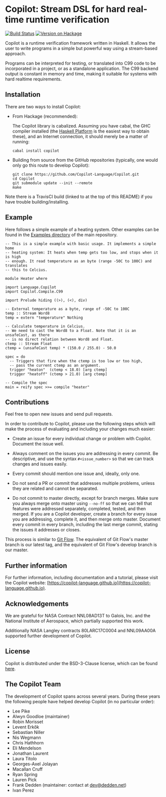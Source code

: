 # Copilot: Stream DSL for hard real-time runtime verification

[![Build Status](https://travis-ci.org/Copilot-Language/Copilot.svg?branch=master)](https://travis-ci.org/Copilot-Language/Copilot)
[![Version on Hackage](https://img.shields.io/hackage/v/copilot.svg)](https://hackage.haskell.org/package/copilot)

Copilot is a runtime verification framework written in Haskell. It allows the
user to write programs in a simple but powerful way using a stream-based
approach.

Programs can be interpreted for testing, or translated into C99 code to be
incorporated in a project, or as a standalone application. The C99 backend
output is constant in memory and time, making it suitable for systems with hard
realtime requirements.


## Installation
There are two ways to install Copilot:

* From Hackage (recommended):

  The Copilot library is cabalized. Assuming you have cabal, the GHC
  compiler installed (the
  [Haskell Platform](http://hackage.haskell.org/platform/) is the easiest way
  to obtain these), and an Internet connection, it should merely be a matter of running:

      cabal install copilot

* Building from source from the GitHub repositories (typically, one would only
  go this route to develop Copilot):

      git clone https://github.com/Copilot-Language/Copilot.git
      cd Copilot
      git submodule update --init --remote
      make

Note there is a TravisCI build (linked to at the top of this README) if you
have trouble building/installing.


## Example
Here follows a simple example of a heating system. Other examples can be found
in the [Examples
directory](https://github.com/Copilot-Language/Copilot/tree/master/Examples)
of the main repository.

    -- This is a simple example with basic usage. It implements a simple home
    -- heating system: It heats when temp gets too low, and stops when it is high
    -- enough. It read temperature as an byte (range -50C to 100C) and translates
    -- this to Celcius.

    module Heater where

    import Language.Copilot
    import Copilot.Compile.C99

    import Prelude hiding ((>), (<), div)

    -- External temperature as a byte, range of -50C to 100C
    temp :: Stream Word8
    temp = extern "temperature" Nothing

    -- Calculate temperature in Celcius.
    -- We need to cast the Word8 to a Float. Note that it is an unsafeCast, as there
    -- is no direct relation between Word8 and Float.
    ctemp :: Stream Float
    ctemp = (unsafeCast temp) * (150.0 / 255.0) - 50.0

    spec = do
      -- Triggers that fire when the ctemp is too low or too high,
      -- pass the current ctemp as an argument.
      trigger "heaton"  (ctemp < 18.0) [arg ctemp]
      trigger "heatoff" (ctemp > 21.0) [arg ctemp]

    -- Compile the spec
    main = reify spec >>= compile "heater"


## Contributions
Feel free to open new issues and send pull requests.

In order to contribute to Copilot, please use the following steps which will
make the process of evaluating and including your changes much easier:

* Create an issue for every individual change or problem with Copilot. Document
  the issue well.

* Always comment on the issues you are addressing in every commit. Be
  descriptive, and use the syntax `#<issue_number>` so that we can track
  changes and issues easily.

* Every commit should mention one issue and, ideally, only one.

* Do not send a PR or commit that addresses multiple problems, unless they are
  related and cannot be separated.

* Do not commit to master directly, except for branch merges. Make sure you
  always merge onto master using `--no-ff` so that we can tell that features
  were addressed separately, completed, tested, and then merged.  If you are a
  Copilot developer, create a branch for every issue you are addressing, complete
  it, and then merge onto master. Document every commit in every branch,
  including the last merge commit, stating the issues it addresses or closes.

This process is similar to [Git
Flow](http://nvie.com/posts/a-successful-git-branching-model/). The equivalent
of Git Flow's master branch is our latest tag, and the equivalent of Git Flow's
develop branch is our master.


## Further information
For further information, including documentation and a tutorial, please visit
the Copilot website:
[https://copilot-language.github.io](https://copilot-language.github.io).


## Acknowledgements
We are grateful for NASA Contract NNL08AD13T to Galois, Inc. and the National
Institute of Aerospace, which partially supported this work.

Additionally NASA Langley contracts 80LARC17C0004 and NNL09AA00A supported
further development of Copilot.


## License
Copilot is distributed under the BSD-3-Clause license, which can be found
[here](https://raw.githubusercontent.com/Copilot-Language/Copilot/master/LICENSE).


## The Copilot Team
The development of Copilot spans across several years. During these years
the following people have helped develop Copilot (in no particular order):

* Lee Pike
* Alwyn Goodloe (maintainer)
* Robin Morisset
* Levent Erkők
* Sebastian Niller
* Nis Wegmann
* Chris Hathhorn
* Eli Mendelson
* Jonathan Laurent
* Laura Titolo
* Georges-Axel Jolayan
* Macallan Cruff
* Ryan Spring
* Lauren Pick
* Frank Dedden (maintainer: contact at dev@dedden.net)
* Ivan Perez

